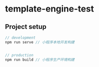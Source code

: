 # template-engine-test

## Project setup

```javascript
// development
npm run serve // 小程序本地开发构建


// production
npm run build // 小程序生产环境构建

```
